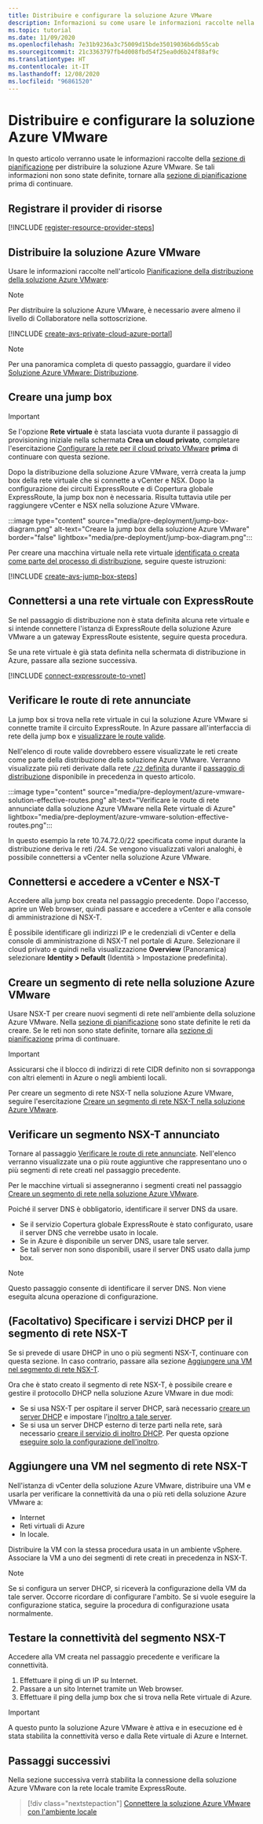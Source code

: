 ```yaml
---
title: Distribuire e configurare la soluzione Azure VMware
description: Informazioni su come usare le informazioni raccolte nella fase di pianificazione per distribuire il cloud privato della soluzione Azure VMware.
ms.topic: tutorial
ms.date: 11/09/2020
ms.openlocfilehash: 7e31b9236a3c75009d15bde35019036b6db55cab
ms.sourcegitcommit: 21c3363797fb4d008fbd54f25ea0d6b24f88af9c
ms.translationtype: HT
ms.contentlocale: it-IT
ms.lasthandoff: 12/08/2020
ms.locfileid: "96861520"
---
```

# <a name="deploy-and-configure-azure-vmware-solution"></a>Distribuire e configurare la soluzione Azure VMware

In questo articolo verranno usate le informazioni raccolte della [sezione di pianificazione](production-ready-deployment-steps.md) per distribuire la soluzione Azure VMware. Se tali informazioni non sono state definite, tornare alla [sezione di pianificazione](production-ready-deployment-steps.md) prima di continuare.

## <a name="register-the-resource-provider"></a>Registrare il provider di risorse

[!INCLUDE [register-resource-provider-steps](includes/register-resource-provider-steps.md)]


## <a name="deploy-azure-vmware-solution"></a>Distribuire la soluzione Azure VMware

Usare le informazioni raccolte nell'articolo [Pianificazione della distribuzione della soluzione Azure VMware](production-ready-deployment-steps.md):

>[!NOTE]
>Per distribuire la soluzione Azure VMware, è necessario avere almeno il livello di Collaboratore nella sottoscrizione.

[!INCLUDE [create-avs-private-cloud-azure-portal](includes/create-private-cloud-azure-portal-steps.md)]

>[!NOTE]
>Per una panoramica completa di questo passaggio, guardare il video [Soluzione Azure VMware: Distribuzione](https://www.youtube.com/embed/gng7JjxgayI).

## <a name="create-the-jump-box"></a>Creare una jump box

>[!IMPORTANT]
>Se l'opzione **Rete virtuale** è stata lasciata vuota durante il passaggio di provisioning iniziale nella schermata **Crea un cloud privato**, completare l'esercitazione [Configurare la rete per il cloud privato VMware](tutorial-configure-networking.md) **prima** di continuare con questa sezione.  

Dopo la distribuzione della soluzione Azure VMware, verrà creata la jump box della rete virtuale che si connette a vCenter e NSX. Dopo la configurazione dei circuiti ExpressRoute e di Copertura globale ExpressRoute, la jump box non è necessaria.  Risulta tuttavia utile per raggiungere vCenter e NSX nella soluzione Azure VMware.  

:::image type="content" source="media/pre-deployment/jump-box-diagram.png" alt-text="Creare la jump box della soluzione Azure VMware" border="false" lightbox="media/pre-deployment/jump-box-diagram.png":::

Per creare una macchina virtuale nella rete virtuale [identificata o creata come parte del processo di distribuzione](production-ready-deployment-steps.md#azure-virtual-network-to-attach-azure-vmware-solution), seguire queste istruzioni: 

[!INCLUDE [create-avs-jump-box-steps](includes/create-jump-box-steps.md)]

## <a name="connect-to-a-virtual-network-with-expressroute"></a>Connettersi a una rete virtuale con ExpressRoute

Se nel passaggio di distribuzione non è stata definita alcuna rete virtuale e si intende connettere l'istanza di ExpressRoute della soluzione Azure VMware a un gateway ExpressRoute esistente, seguire questa procedura.

Se una rete virtuale è già stata definita nella schermata di distribuzione in Azure, passare alla sezione successiva.

[!INCLUDE [connect-expressroute-to-vnet](includes/connect-expressroute-vnet.md)]

## <a name="verify-network-routes-advertised"></a>Verificare le route di rete annunciate

La jump box si trova nella rete virtuale in cui la soluzione Azure VMware si connette tramite il circuito ExpressRoute.  In Azure passare all'interfaccia di rete della jump box e [visualizzare le route valide](../virtual-network/manage-route-table.md#view-effective-routes).

Nell'elenco di route valide dovrebbero essere visualizzate le reti create come parte della distribuzione della soluzione Azure VMware. Verranno visualizzate più reti derivate dalla rete [`/22` definita](production-ready-deployment-steps.md#ip-address-segment) durante il [passaggio di distribuzione](#deploy-azure-vmware-solution) disponibile in precedenza in questo articolo.

:::image type="content" source="media/pre-deployment/azure-vmware-solution-effective-routes.png" alt-text="Verificare le route di rete annunciate dalla soluzione Azure VMware nella Rete virtuale di Azure" lightbox="media/pre-deployment/azure-vmware-solution-effective-routes.png":::

In questo esempio la rete 10.74.72.0/22 specificata come input durante la distribuzione deriva le reti /24.  Se vengono visualizzati valori analoghi, è possibile connettersi a vCenter nella soluzione Azure VMware.

## <a name="connect-and-sign-in-to-vcenter-and-nsx-t"></a>Connettersi e accedere a vCenter e NSX-T

Accedere alla jump box creata nel passaggio precedente. Dopo l'accesso, aprire un Web browser, quindi passare e accedere a vCenter e alla console di amministrazione di NSX-T.  

È possibile identificare gli indirizzi IP e le credenziali di vCenter e della console di amministrazione di NSX-T nel portale di Azure.  Selezionare il cloud privato e quindi nella visualizzazione **Overview** (Panoramica) selezionare **Identity > Default** (Identità > Impostazione predefinita). 

## <a name="create-a-network-segment-on-azure-vmware-solution"></a>Creare un segmento di rete nella soluzione Azure VMware

Usare NSX-T per creare nuovi segmenti di rete nell'ambiente della soluzione Azure VMware.  Nella [sezione di pianificazione](production-ready-deployment-steps.md) sono state definite le reti da creare.  Se le reti non sono state definite, tornare alla [sezione di pianificazione](production-ready-deployment-steps.md) prima di continuare.

>[!IMPORTANT]
>Assicurarsi che il blocco di indirizzi di rete CIDR definito non si sovrapponga con altri elementi in Azure o negli ambienti locali.  

Per creare un segmento di rete NSX-T nella soluzione Azure VMware, seguire l'esercitazione [Creare un segmento di rete NSX-T nella soluzione Azure VMware](tutorial-nsx-t-network-segment.md).

## <a name="verify-advertised-nsx-t-segment"></a>Verificare un segmento NSX-T annunciato

Tornare al passaggio [Verificare le route di rete annunciate](#verify-network-routes-advertised). Nell'elenco verranno visualizzate una o più route aggiuntive che rappresentano uno o più segmenti di rete creati nel passaggio precedente.  

Per le macchine virtuali si assegneranno i segmenti creati nel passaggio [Creare un segmento di rete nella soluzione Azure VMware](#create-a-network-segment-on-azure-vmware-solution).  

Poiché il server DNS è obbligatorio, identificare il server DNS da usare.  

- Se il servizio Copertura globale ExpressRoute è stato configurato, usare il server DNS che verrebbe usato in locale.  
- Se in Azure è disponibile un server DNS, usare tale server.  
- Se tali server non sono disponibili, usare il server DNS usato dalla jump box.

>[!NOTE]
>Questo passaggio consente di identificare il server DNS. Non viene eseguita alcuna operazione di configurazione.

## <a name="optional-provide-dhcp-services-to-nsx-t-network-segment"></a>(Facoltativo) Specificare i servizi DHCP per il segmento di rete NSX-T

Se si prevede di usare DHCP in uno o più segmenti NSX-T, continuare con questa sezione. In caso contrario, passare alla sezione [Aggiungere una VM nel segmento di rete NSX-T](#add-a-vm-on-the-nsx-t-network-segment).  

Ora che è stato creato il segmento di rete NSX-T, è possibile creare e gestire il protocollo DHCP nella soluzione Azure VMware in due modi:

* Se si usa NSX-T per ospitare il server DHCP, sarà necessario [creare un server DHCP](manage-dhcp.md#create-a-dhcp-server) e impostare l'[inoltro a tale server](manage-dhcp.md#create-dhcp-relay-service). 
* Se si usa un server DHCP esterno di terze parti nella rete, sarà necessario [creare il servizio di inoltro DHCP](manage-dhcp.md#create-dhcp-relay-service).  Per questa opzione [eseguire solo la configurazione dell'inoltro](manage-dhcp.md#create-dhcp-relay-service).


## <a name="add-a-vm-on-the-nsx-t-network-segment"></a>Aggiungere una VM nel segmento di rete NSX-T

Nell'istanza di vCenter della soluzione Azure VMware, distribuire una VM e usarla per verificare la connettività da una o più reti della soluzione Azure VMware a:

- Internet
- Reti virtuali di Azure
- In locale.  

Distribuire la VM con la stessa procedura usata in un ambiente vSphere.  Associare la VM a uno dei segmenti di rete creati in precedenza in NSX-T.  

>[!NOTE]
>Se si configura un server DHCP, si riceverà la configurazione della VM da tale server. Occorre ricordare di configurare l'ambito.  Se si vuole eseguire la configurazione statica, seguire la procedura di configurazione usata normalmente.

## <a name="test-the-nsx-t-segment-connectivity"></a>Testare la connettività del segmento NSX-T

Accedere alla VM creata nel passaggio precedente e verificare la connettività.

1. Effettuare il ping di un IP su Internet.
2. Passare a un sito Internet tramite un Web browser.
3. Effettuare il ping della jump box che si trova nella Rete virtuale di Azure.

>[!IMPORTANT]
>A questo punto la soluzione Azure VMware è attiva e in esecuzione ed è stata stabilita la connettività verso e dalla Rete virtuale di Azure e Internet.

## <a name="next-steps"></a>Passaggi successivi

Nella sezione successiva verrà stabilita la connessione della soluzione Azure VMware con la rete locale tramite ExpressRoute.
> [!div class="nextstepaction"]
> [Connettere la soluzione Azure VMware con l'ambiente locale](azure-vmware-solution-on-premises.md)
